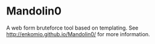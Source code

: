 Mandolin0
=========

A web form bruteforce tool based on templating. See http://enkomio.github.io/Mandolin0/ for more information.

